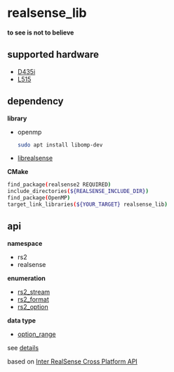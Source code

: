 # realsense_lib

**to see is not to believe**

## supported hardware
- [D435i](https://www.intelrealsense.com/zh-hans/depth-camera-d435i/)
- [L515](https://www.intelrealsense.com/zh-hans/lidar-camera-l515/)

## dependency
**library**

  - openmp
    
    ```sh
    sudo apt install libomp-dev
    ```
 
 - [librealsense](https://github.com/IntelRealSense/librealsense/blob/master/doc/distribution_linux.md)

**CMake**

```sh
find_package(realsense2 REQUIRED)
include_directories(${REALSENSE_INCLUDE_DIR})
find_package(OpenMP)
target_link_libraries(${YOUR_TARGET} realsense_lib)
```

## api
**namespace**

  - rs2
  - realsense

**enumeration**

  - [rs2_stream](https://intelrealsense.github.io/librealsense/doxygen/rs__sensor_8h.html#a01b4027af33139de861408872dd11b93)
  - [rs2_format](https://intelrealsense.github.io/librealsense/doxygen/rs__sensor_8h.html#ae04b7887ce35d16dbd9d2d295d23aac7)
  - [rs2_option](https://intelrealsense.github.io/librealsense/doxygen/rs__option_8h.html#a8b9c011f705cfab20c7eaaa7a26040e2)

**data type**

  - [option_range](https://intelrealsense.github.io/librealsense/doxygen/structrs2_1_1option__range.html)

see [details](lib/realsense.h)


based on [Inter RealSense Cross Platform API](https://intelrealsense.github.io/librealsense/doxygen/index.html)
